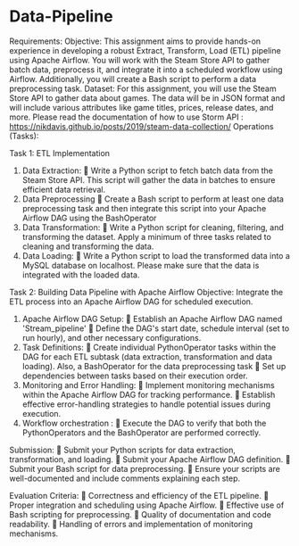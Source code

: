 # Data-Pipeline

Requirements:
Objective: This assignment aims to provide hands-on experience in developing a robust Extract,
Transform, Load (ETL) pipeline using Apache Airflow. You will work with the Steam Store API
to gather batch data, preprocess it, and integrate it into a scheduled workflow using Airflow.
Additionally, you will create a Bash script to perform a data preprocessing task.
Dataset:
For this assignment, you will use the Steam Store API to gather data about games. The data will
be in JSON format and will include various attributes like game titles, prices, release dates, and
more. Please read the documentation of how to use Storm API : https://nikdavis.github.io/posts/2019/steam-data-collection/
Operations (Tasks):

Task 1: ETL Implementation
1. Data Extraction:
 Write a Python script to fetch batch data from the Steam Store API. This script will
gather the data in batches to ensure efficient data retrieval.
2. Data Preprocessing
 Create a Bash script to perform at least one data preprocessing task and then
integrate this script into your Apache Airflow DAG using the BashOperator
3. Data Transformation:
 Write a Python script for cleaning, filtering, and transforming the dataset. Apply
a minimum of three tasks related to cleaning and transforming the data.
4. Data Loading:
 Write a Python script to load the transformed data into a MySQL database on
localhost. Please make sure that the data is integrated with the loaded data.

Task 2: Building Data Pipeline with Apache Airflow
Objective: Integrate the ETL process into an Apache Airflow DAG for scheduled execution.
1. Apache Airflow DAG Setup:
 Establish an Apache Airflow DAG named 'Stream_pipeline'
 Define the DAG's start date, schedule interval (set to run hourly), and other
necessary configurations.
2. Task Definitions:
 Create individual PythonOperator tasks within the DAG for each ETL subtask
(data extraction, transformation and data loading). Also, a BashOperator for the
data preprocessing task
 Set up dependencies between tasks based on their execution order.
3. Monitoring and Error Handling:
 Implement monitoring mechanisms within the Apache Airflow DAG for tracking
performance.
 Establish effective error-handling strategies to handle potential issues during
execution.
4. Workflow orchestration :
 Execute the DAG to verify that both the PythonOperators and the BashOperator
are performed correctly.

Submission:
 Submit your Python scripts for data extraction, transformation, and loading.
 Submit your Apache Airflow DAG definition.
 Submit your Bash script for data preprocessing.
 Ensure your scripts are well-documented and include comments explaining each step.

Evaluation Criteria:
 Correctness and efficiency of the ETL pipeline.
 Proper integration and scheduling using Apache Airflow.
 Effective use of Bash scripting for preprocessing.
 Quality of documentation and code readability.
 Handling of errors and implementation of monitoring mechanisms.
